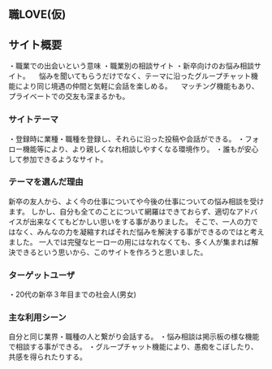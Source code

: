 ## 職LOVE(仮)

## サイト概要
・職業での出会いという意味
・職業別の相談サイト
・新卒向けのお悩み相談サイト。
　悩みを聞いてもらうだけでなく、テーマに沿ったグループチャット機能により同じ境遇の仲間と気軽に会話を楽しめる。
　マッチング機能もあり、プライベートでの交友も深まるかも。

### サイトテーマ
・登録時に業種・職種を登録し、それらに沿った投稿や会話ができる。
・フォロー機能等により、より親しくなれ相談しやすくなる環境作り。
・誰もが安心して参加できるようなサイト。


### テーマを選んだ理由
新卒の友人から、よく今の仕事についてや今後の仕事についての悩み相談を受けます。
しかし、自分も全てのことについて網羅はできておらず、適切なアドバイスが出来なくてもどかしい思いをする事がありました。
そこで、一人の力ではなく、みんなの力を凝縮すればそれだ悩みを解決する事ができるのではと考えました。
一人では完璧なヒーローの用にはなれなくても、多く人が集まれば解決できるという思いから、このサイトを作ろうと思いました。

### ターゲットユーザ
・20代の新卒３年目までの社会人(男女)


### 主な利用シーン
自分と同じ業界・職種の人と繋がり会話する。
・悩み相談は掲示板の様な機能で相談する事ができる。
・グループチャット機能により、愚痴をこぼしたり、共感を得られたりする。
